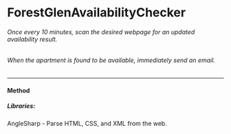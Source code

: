 # ForestGlenAvailabilityChecker
###### Once every 10 minutes, scan the desired webpage for an updated availability result. 
###### When the apartment is found to be available, immediately send an email. 
---
#### Method
##### Libraries:    
AngleSharp - Parse HTML, CSS, and XML from the web.